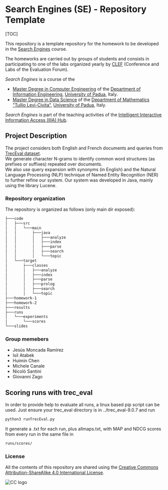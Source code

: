# Search Engines (SE) - Repository Template
[TOC]

This repository is a template repository for the homework to be developed in the [Search Engines](https://iiia.dei.unipd.it/education/search-engines/) course.

The homeworks are carried out by groups of students and consists in participating to one of the labs organized yearly by [CLEF](https://www.clef-initiative.eu/) (Conference and Labs of the Evaluation Forum).

*Search Engines* is a course of the

* [Master Degree in Computer Engineering](https://degrees.dei.unipd.it/master-degrees/computer-engineering/) of the  [Department of Information Engineering](https://www.dei.unipd.it/en/), [University of Padua](https://www.unipd.it/en/), Italy.
* [Master Degree in Data Science](https://datascience.math.unipd.it/) of the  [Department of Mathematics "Tullio Levi-Civita"](https://www.math.unipd.it/en/), [University of Padua](https://www.unipd.it/en/), Italy.

*Search Engines* is part of the teaching activities of the [Intelligent Interactive Information Access (IIIA) Hub](http://iiia.dei.unipd.it/).

## Project Description ##
The project considers both English and French documents and queries from [TrecEval dataset](https://clef-longeval.github.io/tasks/).  
We generate character N-grams to identify common word structures (as prefixes or suffixes) repeated over documents.  
We also use query expansion with synonyms (in English) and the Natural Language Processing (NLP) technique of Named Entity Recognition (NER) to further refine our system. Our system was developed in Java, mainly using the library Lucene.
### Repository organization ###

The repository is organized as follows (only main dir exposed):
```bash
├───code
│   ├───src
│   │   └───main
│   │       ├───java
│   │       │   ├───analyze
│   │       │   ├───index
│   │       │   ├───parse
│   │       │   ├───search
│   │       │   └───topic
│   └───target
│       ├───classes
│       │   ├───analyze
│       │   ├───index
│       │   ├───parse
│       │   ├───prolog
│       │   ├───search
│       │   └───topic
├───homework-1
├───homework-2
├───results
├───runs
│   └───experiments
│       └───scores
└───slides
```

### Group memebers ###
- Jesús Moncada Ramírez  
- Isil Atabek  
- Huimin Chen  
- Michele Canale  
- Nicolò Santini  
- Giovanni Zago

## Scoring runs with trec_eval ##
In order to provide help to evaluate all runs, a linux based pip script can be used. Just ensure your trec_eval directory is in ../trec_eval-9.0.7 and run
```sh
python3 runTrecEval.py
```
It generate a .txt for each run, plus allmaps.txt, with MAP and NDCG scores from every run in the same file in
```bash
runs/scores/
```

### License ###

All the contents of this repository are shared using the [Creative Commons Attribution-ShareAlike 4.0 International License](http://creativecommons.org/licenses/by-sa/4.0/).

![CC logo](https://i.creativecommons.org/l/by-sa/4.0/88x31.png)

